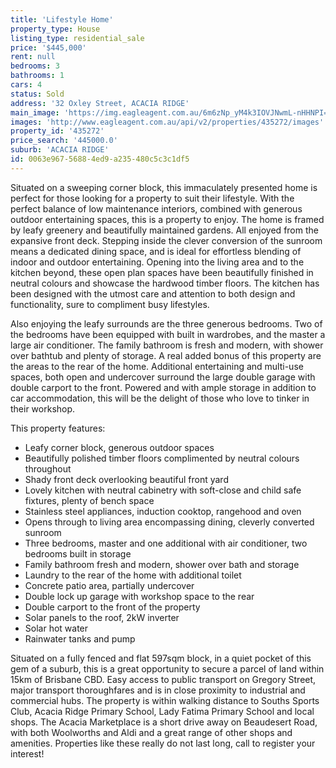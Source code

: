 ```yaml
---
title: 'Lifestyle Home'
property_type: House
listing_type: residential_sale
price: '$445,000'
rent: null
bedrooms: 3
bathrooms: 1
cars: 4
status: Sold
address: '32 Oxley Street, ACACIA RIDGE'
main_image: 'https://img.eagleagent.com.au/6m6zNp_yM4k3IOVJNwmL-nHHNPI=/1280x854/smart/https://s3-us-west-2.amazonaws.com/eagleagent-orig/images/6822527/130436982-image-M.jpg'
images: 'http://www.eagleagent.com.au/api/v2/properties/435272/images'
property_id: '435272'
price_search: '445000.0'
suburb: 'ACACIA RIDGE'
id: 0063e967-5688-4ed9-a235-480c5c3c1df5
---
```

Situated on a sweeping corner block, this immaculately presented home is perfect for those looking for a property to suit their lifestyle. With the perfect balance of low maintenance interiors, combined with generous outdoor entertaining spaces, this is a property to enjoy. The home is framed by leafy greenery and beautifully maintained gardens. All enjoyed from the expansive front deck. Stepping inside the clever conversion of the sunroom means a dedicated dining space, and is ideal for effortless blending of indoor and outdoor entertaining. Opening into the living area and to the kitchen beyond, these open plan spaces have been beautifully finished in neutral colours and showcase the hardwood timber floors. The kitchen has been designed with the utmost care and attention to both design and functionality, sure to compliment busy lifestyles.

Also enjoying the leafy surrounds are the three generous bedrooms. Two of the bedrooms have been equipped with built in wardrobes, and the master a large air conditioner. The family bathroom is fresh and modern, with shower over bathtub and plenty of storage. A real added bonus of this property are the areas to the rear of the home. Additional entertaining and multi-use spaces, both open and undercover surround the large double garage with double carport to the front. Powered and with ample storage in addition to car accommodation, this will be the delight of those who love to tinker in their workshop.

This property features:

*  Leafy corner block, generous outdoor spaces
*  Beautifully polished timber floors complimented by neutral colours throughout
*  Shady front deck overlooking beautiful front yard
*  Lovely kitchen with neutral cabinetry with soft-close and child safe fixtures, plenty of bench space
*  Stainless steel appliances, induction cooktop, rangehood and oven
*  Opens through to living area encompassing dining, cleverly converted sunroom
*  Three bedrooms, master and one additional with air conditioner, two bedrooms built in storage
*  Family bathroom fresh and modern, shower over bath and storage
*  Laundry to the rear of the home with additional toilet
*  Concrete patio area, partially undercover
*  Double lock up garage with workshop space to the rear
*  Double carport to the front of the property
*  Solar panels to the roof, 2kW inverter
*  Solar hot water
*  Rainwater tanks and pump

Situated on a fully fenced and flat 597sqm block, in a quiet pocket of this gem of a suburb, this is a great opportunity to secure a parcel of land within 15km of Brisbane CBD. Easy access to public transport on Gregory Street, major transport thoroughfares and is in close proximity to industrial and commercial hubs. The property is within walking distance to Souths Sports Club, Acacia Ridge Primary School, Lady Fatima Primary School and local shops. The Acacia Marketplace is a short drive away on Beaudesert Road, with both Woolworths and Aldi and a great range of other shops and amenities. Properties like these really do not last long, call to register your interest!